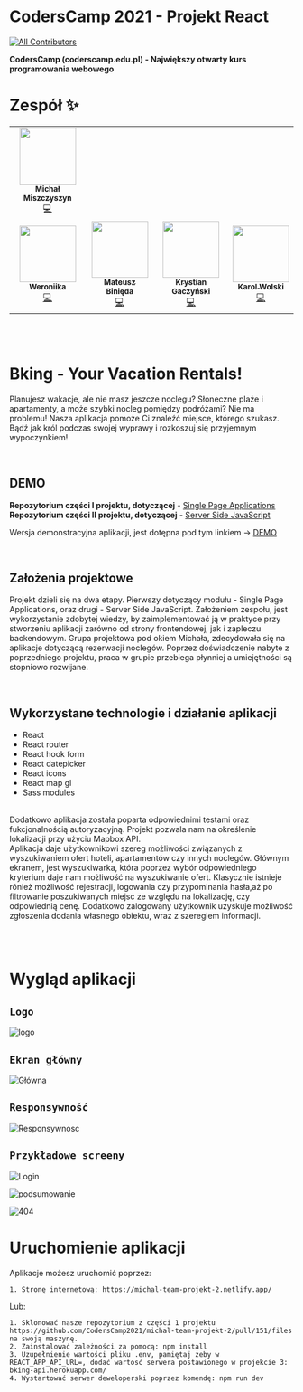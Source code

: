# CodersCamp 2021 - Projekt React

<!-- ALL-CONTRIBUTORS-BADGE:START - Do not remove or modify this section -->

[![All Contributors](https://img.shields.io/badge/all_contributors-7-orange.svg?style=flat-square)](#contributors-)

<!-- ALL-CONTRIBUTORS-BADGE:END -->

**CodersCamp (coderscamp.edu.pl) - Największy otwarty kurs programowania webowego**

# Zespół ✨

<!-- ALL-CONTRIBUTORS-LIST:START - Do not remove or modify this section -->
<!-- prettier-ignore-start -->
<!-- markdownlint-disable -->
<table>
  <tr>
    <td align="center"><a href="https://typeofweb.com/"><img src="https://avatars.githubusercontent.com/u/1338731?v=4?s=100" width="100px;" alt=""/><br /><sub><b>Michał Miszczyszyn</b></sub></a><br /><a href="https://github.com/CodersCamp2021/michal-team-projekt-2/commits?author=mmiszy" title="Code">💻</a></td>
  </tr>
  <tr>
    <td align="center"><a href="https://github.com/Weroniika"><img src="https://avatars.githubusercontent.com/u/40180443?v=4?s=100" width="100px;" alt=""/><br /><sub><b>Weroniika</b></sub></a><br /><a href="https://github.com/CodersCamp2021/michal-team-projekt-2/commits?author=Weroniika" title="Code">💻</a></td>
    <td align="center"><a href="https://github.com/Arssin"><img src="https://avatars.githubusercontent.com/u/93389452?v=4?s=100" width="100px;" alt=""/><br /><sub><b>Mateusz Binięda</b></sub></a><br /><a href="https://github.com/CodersCamp2021/michal-team-projekt-2/commits?author=Arssin" title="Code">💻</a></td>
    <td align="center"><a href="https://github.com/krygacz"><img src="https://avatars.githubusercontent.com/u/30621967?v=4?s=100" width="100px;" alt=""/><br /><sub><b>Krystian Gaczyński</b></sub></a><br /><a href="https://github.com/CodersCamp2021/michal-team-projekt-2/commits?author=krygacz" title="Code">💻</a></td>
    <td align="center"><a href="https://github.com/karol-wolski"><img src="https://avatars.githubusercontent.com/u/15778908?v=4?s=100" width="100px;" alt=""/><br /><sub><b>Karol Wolski</b></sub></a><br /><a href="https://github.com/CodersCamp2021/michal-team-projekt-2/commits?author=karol-wolski" title="Code">💻</a></td>
  </tr>

</table>

<!-- markdownlint-restore -->
<!-- prettier-ignore-end -->

<!-- ALL-CONTRIBUTORS-LIST:END -->

<br/> <br/>

# Bking - Your Vacation Rentals!

Planujesz wakacje, ale nie masz jeszcze noclegu? Słoneczne plaże i apartamenty, a może szybki nocleg pomiędzy podróżami? Nie ma problemu! Nasza aplikacja pomoże Ci znaleźć miejsce, którego szukasz. Bądź jak król podczas swojej wyprawy i rozkoszuj się przyjemnym wypoczynkiem!

<br/>

## DEMO

**Repozytorium części I projektu, dotyczącej** - [Single Page Applications](https://github.com/CodersCamp2021/michal-team-projekt-2)
<br/>
**Repozytorium części II projektu, dotyczącej** - [Server Side JavaScript](https://github.com/CodersCamp2021/michal-team-projekt-3)

Wersja demonstracyjna aplikacji, jest dotępna pod tym linkiem -> [DEMO](https://michal-team-projekt-2.netlify.app/)

<br/>

## Założenia projektowe

Projekt dzieli się na dwa etapy. Pierwszy dotyczący modułu - Single Page Applications, oraz drugi - Server Side JavaScript. Założeniem zespołu, jest wykorzystanie zdobytej wiedzy, by zaimplementować ją w praktyce przy stworzeniu aplikacji zarówno od strony frontendowej, jak i zapleczu backendowym. Grupa projektowa pod okiem Michała, zdecydowała się na aplikacje dotyczącą rezerwacji noclegów. Poprzez doświadczenie nabyte z poprzedniego projektu, praca w grupie przebiega płynniej a umiejętności są stopniowo rozwijane.

<br/>

## Wykorzystane technologie i działanie aplikacji

- React
- React router
- React hook form
- React datepicker
- React icons
- React map gl
- Sass modules

<br/>
Dodatkowo aplikacja została poparta odpowiednimi testami oraz fukcjonalnością autoryzacyjną. Projekt pozwala nam na określenie lokalizacji przy użyciu Mapbox API.

<br/>
Aplikacja daje użytkownikowi szereg możliwości związanych z wyszukiwaniem ofert hoteli, apartamentów czy innych noclegów. Głównym ekranem, jest wyszukiwarka, która poprzez wybór odpowiedniego kryterium daje nam możliwość na wyszukiwanie ofert. Klasycznie istnieje rónież możliwość rejestracji, logowania czy przypominania hasła,aż po filtrowanie poszukiwanych miejsc ze względu na lokalizację, czy odpowiednią cenę. Dodatkowo zalogowany użytkownik uzyskuje możliwość zgłoszenia dodania własnego obiektu, wraz z szeregiem informacji.

<br/><br/>

# Wygląd aplikacji

## `Logo` <br/>

![logo](https://user-images.githubusercontent.com/93389452/153312648-93e33b9f-ca83-4853-bbfb-21f0331bdf5a.png)

## `Ekran główny` <br/>

![Główna](https://user-images.githubusercontent.com/93389452/153311355-0ec53d16-96d2-499e-8307-1ff8b1d1dd2d.png)

## `Responsywność` <br/>

![Responsywnosc](https://user-images.githubusercontent.com/93389452/153312681-e38c9e07-69e5-4c36-b1c4-a8944a1de056.png)

## `Przykładowe screeny` <br/>

![Login](https://user-images.githubusercontent.com/93389452/153312742-4802b084-05cd-43df-8881-b4d6ffb0a6cf.png)

![podsumowanie](https://user-images.githubusercontent.com/93389452/153315177-da317669-78c8-4d04-a3d7-fc9f029d5d8b.png)

![404](https://user-images.githubusercontent.com/93389452/153312703-f7e79d63-442c-4f6b-b741-007ba5a98fe7.png)

# Uruchomienie aplikacji

Aplikacje możesz uruchomić poprzez:

```
1. Stronę internetową: https://michal-team-projekt-2.netlify.app/
```

Lub:

```
1. Sklonować nasze repozytorium z części 1 projektu https://github.com/CodersCamp2021/michal-team-projekt-2/pull/151/files na swoją maszynę.
2. Zainstalować zależności za pomocą: npm install
3. Uzupełnienie wartości pliku .env, pamiętaj żeby w REACT_APP_API_URL=, dodać wartosć serwera postawionego w projekcie 3: bking-api.herokuapp.com/
4. Wystartować serwer deweloperski poprzez komendę: npm run dev
```
